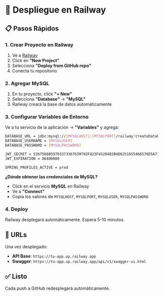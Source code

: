 # 🚂 Despliegue en Railway

## 📋 Pasos Rápidos

### 1. Crear Proyecto en Railway
1. Ve a [Railway](https://railway.app/)
2. Click en **"New Project"**
3. Selecciona **"Deploy from GitHub repo"**
4. Conecta tu repositorio

### 2. Agregar MySQL
1. En tu proyecto, click **"+ New"**
2. Selecciona **"Database"** → **"MySQL"**
3. Railway creará la base de datos automáticamente

### 3. Configurar Variables de Entorno

Ve a tu servicio de la aplicación → **"Variables"** y agrega:

```bash
DATABASE_URL = jdbc:mysql://[MYSQLHOST]:[MYSQLPORT]/railway?createDatabaseIfNotExist=true&useSSL=true&serverTimezone=UTC
DATABASE_USERNAME = [MYSQLUSER]
DATABASE_PASSWORD = [MYSQLPASSWORD]

JWT_SECRET = 5367566B59703373367639792F423F4528482B4D6251655468576D5A71347437
JWT_EXPIRATION = 86400000

SPRING_PROFILES_ACTIVE = prod
```

**¿Dónde obtener las credenciales de MySQL?**
- Click en el servicio **MySQL** en Railway
- Ve a **"Connect"**
- Copia los valores de `MYSQLHOST`, `MYSQLPORT`, `MYSQLUSER`, `MYSQLPASSWORD`

### 4. Deploy
Railway desplegará automáticamente. Espera 5-10 minutos.

## 🔗 URLs

Una vez desplegado:
- **API Base**: `https://tu-app.up.railway.app`
- **Swagger**: `https://tu-app.up.railway.app/api/v1/swagger-ui.html`

## ✅ Listo

Cada push a GitHub redesplegará automáticamente.

